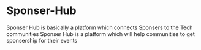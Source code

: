 # Sponser-Hub

Sponser Hub is basically a platform which connects Sponsers to the Tech communities
Sponser Hub is a platform which will help communities to get sponsership for their events 
